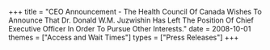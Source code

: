 +++
title = "CEO Announcement - The Health Council Of Canada Wishes To Announce That Dr. Donald W.M. Juzwishin Has Left The Position Of Chief Executive Officer In Order To Pursue Other Interests."
date = 2008-10-01
themes = ["Access and Wait Times"]
types = ["Press Releases"]
+++
